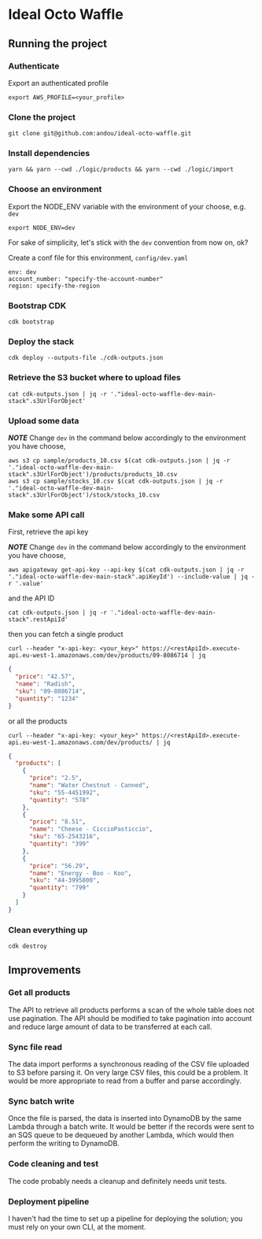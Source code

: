 # Ideal Octo Waffle

## Running the project

### Authenticate

Export an authenticated profile

```
export AWS_PROFILE=<your_profile>
```

### Clone the project

```
git clone git@github.com:andou/ideal-octo-waffle.git
```

### Install dependencies

```
yarn && yarn --cwd ./logic/products && yarn --cwd ./logic/import
```

### Choose an environment

Export the NODE_ENV variable with the environment of your choose, e.g. `dev`

```
export NODE_ENV=dev
```

For sake of simplicity, let's stick with the `dev` convention from now on, ok?

Create a conf file for this environment, `config/dev.yaml`

```
env: dev
account_number: "specify-the-account-number"
region: specify-the-region
```

### Bootstrap CDK

```
cdk bootstrap
```

### Deploy the stack

```
cdk deploy --outputs-file ./cdk-outputs.json
```

### Retrieve the S3 bucket where to upload files

```
cat cdk-outputs.json | jq -r '."ideal-octo-waffle-dev-main-stack".s3UrlForObject'
```

### Upload some data

**_NOTE_** Change `dev` in the command below accordingly to the environment you have choose,

```
aws s3 cp sample/products_10.csv $(cat cdk-outputs.json | jq -r '."ideal-octo-waffle-dev-main-stack".s3UrlForObject')/products/products_10.csv
aws s3 cp sample/stocks_10.csv $(cat cdk-outputs.json | jq -r '."ideal-octo-waffle-dev-main-stack".s3UrlForObject')/stock/stocks_10.csv
```

### Make some API call

First, retrieve the api key

**_NOTE_** Change `dev` in the command below accordingly to the environment you have choose,

```
aws apigateway get-api-key --api-key $(cat cdk-outputs.json | jq -r '."ideal-octo-waffle-dev-main-stack".apiKeyId') --include-value | jq -r '.value'
```

and the API ID

```
cat cdk-outputs.json | jq -r '."ideal-octo-waffle-dev-main-stack".restApiId'
```

then you can fetch a single product

```
curl --header "x-api-key: <your_key>" https://<restApiId>.execute-api.eu-west-1.amazonaws.com/dev/products/09-8086714 | jq

```

```json
{
  "price": "42.57",
  "name": "Radish",
  "sku": "09-8086714",
  "quantity": "1234"
}
```

or all the products

```
curl --header "x-api-key: <your_key>" https://<restApiId>.execute-api.eu-west-1.amazonaws.com/dev/products/ | jq
```

```json
{
  "products": [
    {
      "price": "2.5",
      "name": "Water Chestnut - Canned",
      "sku": "55-4451992",
      "quantity": "578"
    },
    {
      "price": "8.51",
      "name": "Cheese - CiccioPasticcio",
      "sku": "65-2543216",
      "quantity": "399"
    },
    {
      "price": "56.29",
      "name": "Energy - Boo - Koo",
      "sku": "44-3995800",
      "quantity": "799"
    }
  ]
}
```

### Clean everything up

```
cdk destroy
```

## Improvements

### Get all products

The API to retrieve all products performs a scan of the whole table does not use pagination. The API should be modified to take pagination into account and reduce large amount of data to be transferred at each call.

### Sync file read

The data import performs a synchronous reading of the CSV file uploaded to S3 before parsing it. On very large CSV files, this could be a problem. It would be more appropriate to read from a buffer and parse accordingly.

### Sync batch write

Once the file is parsed, the data is inserted into DynamoDB by the same Lambda through a batch write. It would be better if the records were sent to an SQS queue to be dequeued by another Lambda, which would then perform the writing to DynamoDB.

### Code cleaning and test

The code probably needs a cleanup and definitely needs unit tests.

### Deployment pipeline

I haven't had the time to set up a pipeline for deploying the solution; you must rely on your own CLI, at the moment.
